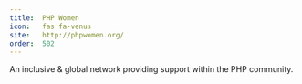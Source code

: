 ```yaml
---
title:  PHP Women                 
icon:   fas fa-venus             
site:   http://phpwomen.org/
order:  502                                
---
```


An inclusive & global network providing support within the PHP community.
